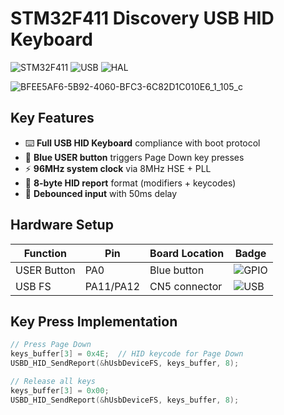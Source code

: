 # STM32F411 Discovery USB HID Keyboard

![STM32F411](https://img.shields.io/badge/STM32F411-Discovery-03234B?logo=stmicroelectronics&logoColor=white)
![USB](https://img.shields.io/badge/USB-HID_Keyboard-2496ED?logo=usb&logoColor=white)
![HAL](https://img.shields.io/badge/STM32-HAL_Library-03234B?logo=stmicroelectronics)

![BFEE5AF6-5B92-4060-BFC3-6C82D1C010E6_1_105_c](https://github.com/user-attachments/assets/77085677-584e-405d-8764-d9902ea89b98)


## Key Features
- ⌨️ **Full USB HID Keyboard** compliance with boot protocol
- 🔵 **Blue USER button** triggers Page Down key presses
- ⚡ **96MHz system clock** via 8MHz HSE + PLL
- 📝 **8-byte HID report** format (modifiers + keycodes)
- 🔄 **Debounced input** with 50ms delay

## Hardware Setup
| Function       | Pin  | Board Location | Badge |
|----------------|------|----------------|-------|
| USER Button    | PA0  | Blue button    | ![GPIO](https://img.shields.io/badge/GPIO-PA0-yellow) |
| USB FS         | PA11/PA12 | CN5 connector | ![USB](https://img.shields.io/badge/USB-Full_Speed-blue) |

## Key Press Implementation
```c
// Press Page Down
keys_buffer[3] = 0x4E;  // HID keycode for Page Down
USBD_HID_SendReport(&hUsbDeviceFS, keys_buffer, 8);

// Release all keys
keys_buffer[3] = 0x00;
USBD_HID_SendReport(&hUsbDeviceFS, keys_buffer, 8);
